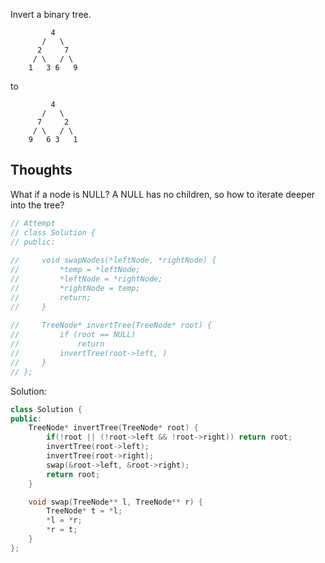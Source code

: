Invert a binary tree.
```
         4
       /   \
      2     7
     / \   / \
    1   3 6   9
```
to
```
         4
       /   \
      7     2
     / \   / \
    9   6 3   1
```

## Thoughts
What if a node is NULL? A NULL has no children, so how to iterate deeper into the tree?
```c++
// Attempt
// class Solution {
// public:
    
//     void swapNodes(*leftNode, *rightNode) {
//         *temp = *leftNode;
//         *leftNode = *rightNode;
//         *rightNode = temp;
//         return;
//     }
    
//     TreeNode* invertTree(TreeNode* root) {
//         if (root == NULL) 
//             return
//         invertTree(root->left, )
//     }
// };
```
Solution:
```c++
class Solution {
public:
    TreeNode* invertTree(TreeNode* root) {
        if(!root || (!root->left && !root->right)) return root;
        invertTree(root->left);
        invertTree(root->right);
        swap(&root->left, &root->right);
        return root;
    }

    void swap(TreeNode** l, TreeNode** r) {
        TreeNode* t = *l;
        *l = *r;
        *r = t;
    }
};
```
